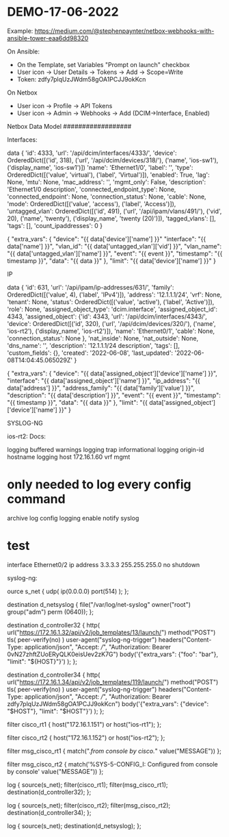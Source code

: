 # DEMO-17-06-2022

Example: https://medium.com/@stephenpaynter/netbox-webhooks-with-ansible-tower-eaa6dd98320

On Ansible:
- On the Template, set Variables "Prompt on launch" checkbox 
- User icon -> User Details -> Tokens -> Add -> Scope=Write
- Token: zdfy7plqUzJWdm58gOA1PCJJ9okKcn


On Netbox
- User icon -> Profile -> API Tokens
- User icon -> Admin -> Webhooks -> Add (DCIM->Interface, Enabled)



Netbox Data Model
##################

Interfaces:

data {
'id': 4333,
'url': '/api/dcim/interfaces/4333/', 
'device': OrderedDict([('id', 318), ('url', '/api/dcim/devices/318/'), ('name', 'ios-sw1'), ('display_name', 'ios-sw1')])
'name': 'Ethernet1/0',
'label': '',
'type': OrderedDict([('value', 'virtual'), ('label', 'Virtual')]),
'enabled': True,
'lag': None,
'mtu': None,
'mac_address': '',
'mgmt_only': False,
'description': 'Ethernet1/0 description',
'connected_endpoint_type': None,
'connected_endpoint': None,
'connection_status': None,
'cable': None,
'mode': OrderedDict([('value', 'access'), ('label', 'Access')]),
'untagged_vlan': OrderedDict([('id', 491), ('url', '/api/ipam/vlans/491/'), ('vid', 20), ('name', 'twenty'), ('display_name', 'twenty (20)')]),
'tagged_vlans': [],
'tags': [],
'count_ipaddresses': 0
}

{ 
 "extra_vars": 
  {
     "device": "{{ data['device']['name'] }}"
     "interface": "{{ data['name'] }}",
     "vlan_id": "{{ data['untagged_vlan']['vid'] }}",
     "vlan_name": "{{ data['untagged_vlan']['name'] }}",
     "event": "{{ event }}",
     "timestamp": "{{ timestamp }}",
     "data": "{{ data }}"
  },
  "limit": "{{ data['device']['name'] }}"
}

IP

data {
'id': 631,
'url': '/api/ipam/ip-addresses/631/',
'family': OrderedDict([('value', 4), ('label', 'IPv4')]),
'address': '12.1.1.1/24',
'vrf': None,
'tenant': None,
'status': OrderedDict([('value', 'active'), ('label', 'Active')]),
'role': None,
'assigned_object_type': 'dcim.interface',
'assigned_object_id': 4343,
'assigned_object': {'id': 4343, 'url': '/api/dcim/interfaces/4343/',
    'device': OrderedDict([('id', 320), ('url', '/api/dcim/devices/320/'), ('name', 'ios-rt2'), ('display_name', 'ios-rt2')]),
    'name': 'Ethernet0/1',
    'cable': None,
    'connection_status': None
    },
'nat_inside': None,
'nat_outside': None,
'dns_name': '',
'description': '12.1.1.1/24 description',
'tags': [],
'custom_fields': {},
'created': '2022-06-08',
'last_updated': '2022-06-08T14:04:45.065029Z'
}

{ 
 "extra_vars": 
  {
     "device": "{{ data['assigned_object']['device']['name'] }}",
     "interface": "{{ data['assigned_object']['name'] }}",
     "ip_address": "{{ data['address'] }}",
     "address_family": "{{ data['family']['value'] }}",
     "description": "{{ data['description'] }}",
     "event": "{{ event }}",
     "timestamp": "{{ timestamp }}",
     "data": "{{ data }}"
  },
  "limit": "{{ data['assigned_object']['device']['name'] }}"
}


SYSLOG-NG

ios-rt2:
Docs: 

logging buffered warnings
logging trap informational
logging origin-id hostname
logging host 172.16.1.60 vrf mgmt
# only needed to log every config command
archive
 log config
  logging enable
  notify syslog

# test
interface Ethernet0/2
 ip address 3.3.3.3 255.255.255.0
 no shutdown



syslog-ng:

ource s_net {
        udp( ip(0.0.0.0) port(514) );
};

destination d_netsyslog {
        file("/var/log/net-syslog" owner("root") group("adm") perm (0640));
};

destination d_controller32 {
  http(
        url("https://172.16.1.32/api/v2/job_templates/13/launch/")
        method("POST")
        tls(
          peer-verify(no)
        )
        user-agent("syslog-ng-trigger")
        headers("Content-Type: application/json", "Accept: */*", "Authorization: Bearer 0vN27zhftZUoERyQLK0eisUev2zK7G")
        body('{"extra_vars": {"foo": "bar"}, "limit": "${HOST}"}')
 );
};

destination d_controller34 {
  http(
        url("https://172.16.1.34/api/v2/job_templates/119/launch/")
        method("POST")
        tls(
          peer-verify(no)
        )
        user-agent("syslog-ng-trigger")
        headers("Content-Type: application/json", "Accept: */*", "Authorization: Bearer zdfy7plqUzJWdm58gOA1PCJJ9okKcn")
        body('{"extra_vars": {"device": "$HOST"}, "limit": "$HOST"}')
 );
};

filter cisco_rt1 {
        host("172.16.1.151") or host("ios-rt1");
};

filter cisco_rt2 {
        host("172.16.1.152") or host("ios-rt2");
};

filter msg_cisco_rt1 {
        match(".*from console by cisco.*" value("MESSAGE"))
};

filter msg_cisco_rt2 {
        match('%SYS-5-CONFIG_I: Configured from console by console' value("MESSAGE"))
};

log {
        source(s_net);
        filter(cisco_rt1);
        filter(msg_cisco_rt1);
        destination(d_controller32);
};

log {
        source(s_net);
        filter(cisco_rt2);
        filter(msg_cisco_rt2);
        destination(d_controller34);
};

log {
        source(s_net);
        destination(d_netsyslog);
};

